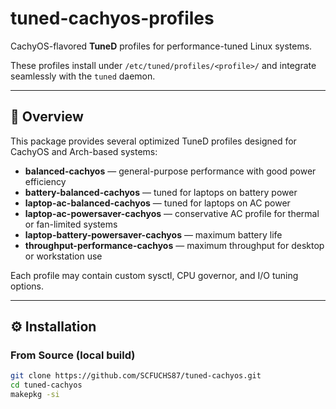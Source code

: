 # tuned-cachyos-profiles

CachyOS-flavored **TuneD** profiles for performance-tuned Linux systems.

These profiles install under `/etc/tuned/profiles/<profile>/` and integrate seamlessly with the `tuned` daemon.

---

## 🧩 Overview

This package provides several optimized TuneD profiles designed for CachyOS and Arch-based systems:

- **balanced-cachyos** — general-purpose performance with good power efficiency  
- **battery-balanced-cachyos** — tuned for laptops on battery power  
- **laptop-ac-balanced-cachyos** — tuned for laptops on AC power  
- **laptop-ac-powersaver-cachyos** — conservative AC profile for thermal or fan-limited systems  
- **laptop-battery-powersaver-cachyos** — maximum battery life  
- **throughput-performance-cachyos** — maximum throughput for desktop or workstation use

Each profile may contain custom sysctl, CPU governor, and I/O tuning options.

---

## ⚙️ Installation

### From Source (local build)

```bash
git clone https://github.com/SCFUCHS87/tuned-cachyos.git
cd tuned-cachyos
makepkg -si
